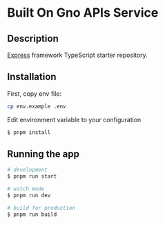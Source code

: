 # Built On Gno APIs Service

## Description

[Express](https://github.com/expressjs/express) framework TypeScript starter repository.

## Installation

First, copy env file:

```bash
cp env.example .env
```

Edit environment variable to your configuration

```bash
$ pnpm install
```

## Running the app

```bash
# development
$ pnpm run start

# watch mode
$ pnpm run dev

# build for production
$ pnpm run build
```
